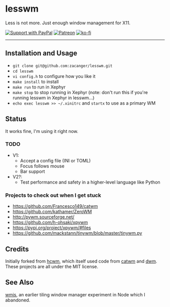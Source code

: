 # lesswm

Less is not more. Just enough window management for X11.

[![Support with PayPal](https://img.shields.io/badge/paypal-donate-yellow.png)](https://paypal.me/zacanger) [![Patreon](https://img.shields.io/badge/patreon-donate-yellow.svg)](https://www.patreon.com/zacanger) [![ko-fi](https://img.shields.io/badge/donate-KoFi-yellow.svg)](https://ko-fi.com/U7U2110VB)

----

## Installation and Usage

* `git clone git@github.com:zacanger/lesswm.git`
* `cd lesswm`
* `vi config.h` to configure how you like it
* `make install` to install
* `make run` to run in Xephyr
* `make stop` to stop running in Xephyr (note: don't run this if you're running
  lesswm in Xephyr in lesswm...)
* `echo exec lesswm >> ~/.xinitrc` and `startx` to use as a primary WM

## Status

It works fine, I'm using it right now.

### TODO

* V1:
  * Accept a config file (INI or TOML)
  * Focus follows mouse
  * Bar support
* V2?:
  * Test performance and safety in a higher-level language like Python

### Projects to check out when I get stuck

* https://github.com/Francesco149/catwm
* https://github.com/kathamer/ZeroWM
* http://pywm.sourceforge.net/
* https://github.com/h-ohsaki/xpywm
* https://pypi.org/project/xpywm/#files
* https://github.com/mackstann/tinywm/blob/master/tinywm.py

## Credits

Initially forked from [hcwm](https://github.com/DebianJoe/hcwm),
which itself used code from [catwm](https://github.com/pyknite/catwm) and
[dwm](https://dwm.suckless.org/). These projects are all under the MIT
license.

## See Also

[wmjs](https://github.com/zacanger/wmjs), an earlier tiling window manager
experiment in Node which I abandoned.
